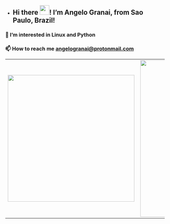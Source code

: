 - ## Hi there <img src="https://raw.githubusercontent.com/MartinHeinz/MartinHeinz/master/wave.gif" width="30px">! I’m Angelo Granai, from Sao Paulo, Brazil!
### 👀 I’m interested in Linux and Python
### 📫 How to reach me angelogranai@protonmail.com

<center>
<table>
    <tr>
        <td><img width="400px" align="left" src="https://github-readme-stats.vercel.app/api/top-langs/?username=granai&hide=html&layout=compact&theme=buefy" /></td>
        <td><img width="495px" align="left" src="https://github-readme-stats.vercel.app/api?username=granai&theme=buefy"/></td>
    </tr>   
</table>
</center>  
<!---
granai/granai is a ✨ special ✨ repository because its `README.md` (this file) appears on your GitHub profile.
You can click the Preview link to take a look at your changes.
--->
